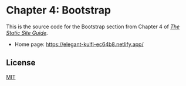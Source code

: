 # Chapter 4: Bootstrap

This is the source code for the Bootstrap section from Chapter 4 of *[The Static Site Guide](https://www.staticguide.org/)*.

- Home page: <https://elegant-kulfi-ec64b8.netlify.app/>

## License
[MIT](LICENSE.txt)